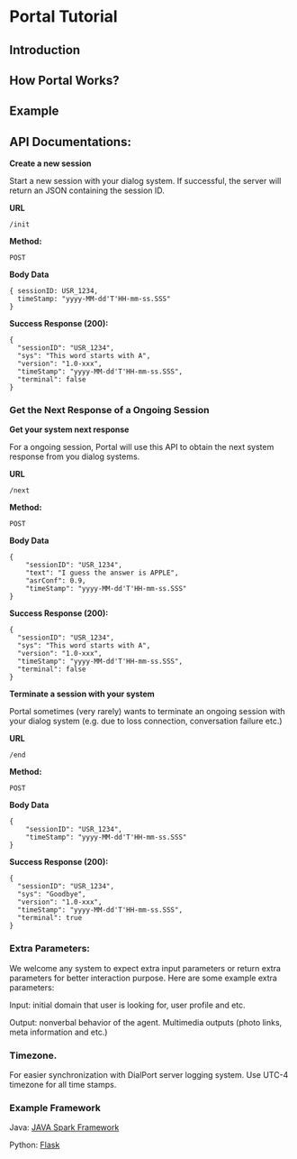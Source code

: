 # Portal Tutorial

## Introduction

## How Portal Works?

## Example

## API Documentations:
**Create a new session**

Start a new session with your dialog system. If successful, the server will return an JSON containing the session ID.

**URL**

    /init

**Method:**

   `POST`
  
**Body Data**

    { sessionID: USR_1234,
      timeStamp: "yyyy-MM-dd'T'HH-mm-ss.SSS"
    }
     
**Success Response (200):** 
	
	{
	  "sessionID": "USR_1234",
	  "sys": "This word starts with A",
	  "version": "1.0-xxx",
	  "timeStamp": "yyyy-MM-dd'T'HH-mm-ss.SSS",
	  "terminal": false
	}

### Get the Next Response of a Ongoing Session
**Get your system next response**

For a ongoing session, Portal will use this API to obtain the next system response from you dialog systems.

**URL**

    /next

**Method:**

   `POST`
  
**Body Data**

	{
	    "sessionID": "USR_1234",
	    "text": "I guess the answer is APPLE", 
	    "asrConf": 0.9,
	    "timeStamp": "yyyy-MM-dd'T'HH-mm-ss.SSS"
	}
	     
**Success Response (200):** 
	
	{
	  "sessionID": "USR_1234",
	  "sys": "This word starts with A",
	  "version": "1.0-xxx",
	  "timeStamp": "yyyy-MM-dd'T'HH-mm-ss.SSS",
	  "terminal": false
	}

**Terminate a session with your system**

Portal sometimes (very rarely) wants to terminate an ongoing session with your dialog system (e.g. due to loss connection, conversation failure etc.)

**URL**

    /end

**Method:**

   `POST`
  
**Body Data**

	{
	    "sessionID": "USR_1234",
	    "timeStamp": "yyyy-MM-dd'T'HH-mm-ss.SSS"
	}
	     
**Success Response (200):** 
	
	{
	  "sessionID": "USR_1234",
	  "sys": "Goodbye",
	  "version": "1.0-xxx",
	  "timeStamp": "yyyy-MM-dd'T'HH-mm-ss.SSS",
	  "terminal": true
	}
	
### Extra Parameters:
We welcome any system to expect extra input parameters or return extra parameters for better interaction purpose. 
Here are some example extra parameters:

Input: initial domain that user is looking for, user profile and etc.

Output: nonverbal behavior of the agent. Multimedia outputs (photo links, meta information and etc.)

### Timezone.
For easier synchronization with DialPort server logging system. Use UTC-4 timezone for all time stamps. 


### Example Framework
Java: [JAVA Spark Framework](https://github.com/perwendel/spark)

Python: [Flask](http://flask.pocoo.org)
